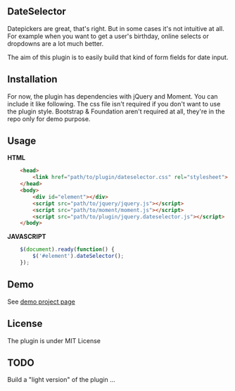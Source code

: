 ## DateSelector

Datepickers are great, that's right. But in some cases it's not intuitive at all.
For example when you want to get a user's birthday, online selects or dropdowns are a lot much better.

The aim of this plugin is to easily build that kind of form fields for date input.

## Installation

For now, the plugin has dependencies with jQuery and Moment. You can include it like following.
The css file isn't required if you don't want to use the plugin style. 
Bootstrap & Foundation aren't required at all, they're in the repo only for demo purpose.

## Usage

**HTML**
```html
    <head>
        <link href="path/to/plugin/dateselector.css" rel="stylesheet">
    </head>
    <body>
        <div id="element"></div>
        <script src="path/to/jquery/jquery.js"></script>
        <script src="path/to/moment/moment.js"></script>
        <script src="path/to/plugin/jquery.dateselector.js"></script>
    </body>
```

**JAVASCRIPT**
```javascript
    $(document).ready(function() {
        $('#element').dateSelector();
    });
```

## Demo

See [demo project page](http://mickaelr.github.io/dateSelector/)

## License

The plugin is under MIT License


## TODO

Build a "light version" of the plugin
...